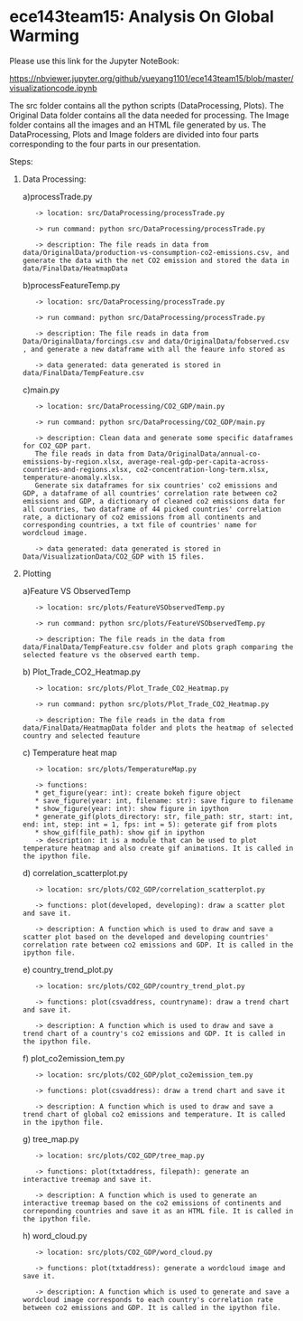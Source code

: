# ece143team15: Analysis On Global Warming

Please use this link for the Jupyter NoteBook: 

https://nbviewer.jupyter.org/github/yueyang1101/ece143team15/blob/master/visualizationcode.ipynb


The src folder contains all the python scripts (DataProcessing, Plots). The Original Data folder contains all the data needed for processing. The Image folder contains all the images and an HTML file generated by us. The DataProcessing, Plots and Image folders are divided into four parts corresponding to the four parts in our presentation.

Steps:
 1. Data Processing:
     
      a)processTrade.py
      
           -> location: src/DataProcessing/processTrade.py
           
           -> run command: python src/DataProcessing/processTrade.py
           
           -> description: The file reads in data from data/OriginalData/production-vs-consumption-co2-emissions.csv, and generate the data with the net CO2 emission and stored the data in data/FinalData/HeatmapData 


     b)processFeatureTemp.py 
      
           -> location: src/DataProcessing/processTrade.py
           
           -> run command: python src/DataProcessing/processTrade.py
           
           -> description: The file reads in data from Data/OriginalData/forcings.csv and data/OriginalData/fobserved.csv , and generate a new dataframe with all the feaure info stored as 
           
           -> data generated: data generated is stored in data/FinalData/TempFeature.csv
           
           
     c)main.py 
      
           -> location: src/DataProcessing/CO2_GDP/main.py
           
           -> run command: python src/DataProcessing/CO2_GDP/main.py
           
           -> description: Clean data and generate some specific dataframes for CO2_GDP part. 
           The file reads in data from Data/OriginalData/annual-co-emissions-by-region.xlsx, average-real-gdp-per-capita-across-countries-and-regions.xlsx, co2-concentration-long-term.xlsx, temperature-anomaly.xlsx. 
           Generate six dataframes for six countries' co2 emissions and GDP, a dataframe of all countries' correlation rate between co2 emissions and GDP, a dictionary of cleaned co2 emissions data for all countries, two dataframe of 44 picked countries' correlation rate, a dictionary of co2 emissions from all continents and corresponding countries, a txt file of countries' name for wordcloud image.
           
           -> data generated: data generated is stored in Data/VisualizationData/CO2_GDP with 15 files.
    
 2. Plotting
   
     a)Feature VS ObservedTemp

           -> location: src/plots/FeatureVSObservedTemp.py 
           
           -> run command: python src/plots/FeatureVSObservedTemp.py 
           
           -> description: The file reads in the data from data/FinalData/TempFeature.csv folder and plots graph comparing the selected feature vs the observed earth temp. 
     
   
     b) Plot_Trade_CO2_Heatmap.py 
           
           -> location: src/plots/Plot_Trade_CO2_Heatmap.py 
           
           -> run command: python src/plots/Plot_Trade_CO2_Heatmap.py
           
           -> description: The file reads in the data from data/FinalData/HeatmapData folder and plots the heatmap of selected country and selected feauture
     c) Temperature heat map
           
           -> location: src/plots/TemperatureMap.py
           
           -> functions: 
           * get_figure(year: int): create bokeh figure object
           * save_figure(year: int, filename: str): save figure to filename
           * show_figure(year: int): show figure in ipython
           * generate_gif(plots_directory: str, file_path: str, start: int, end: int, step: int = 1, fps: int = 5): geterate gif from plots
           * show_gif(file_path): show gif in ipython
           -> description: it is a module that can be used to plot temperature heatmap and also create gif animations. It is called in the ipython file.
           
           
     d) correlation_scatterplot.py
           
           -> location: src/plots/CO2_GDP/correlation_scatterplot.py
           
           -> functions: plot(developed, developing): draw a scatter plot and save it.
           
           -> description: A function which is used to draw and save a scatter plot based on the developed and developing countries' correlation rate between co2 emissions and GDP. It is called in the ipython file.


     e) country_trend_plot.py
           
           -> location: src/plots/CO2_GDP/country_trend_plot.py
           
           -> functions: plot(csvaddress, countryname): draw a trend chart and save it.
           
           -> description: A function which is used to draw and save a trend chart of a country's co2 emissions and GDP. It is called in the ipython file.


     f) plot_co2emission_tem.py
           
           -> location: src/plots/CO2_GDP/plot_co2emission_tem.py 
           
           -> functions: plot(csvaddress): draw a trend chart and save it
           
           -> description: A function which is used to draw and save a trend chart of global co2 emissions and temperature. It is called in the ipython file.
           
           
     g) tree_map.py 
           
           -> location: src/plots/CO2_GDP/tree_map.py 
           
           -> functions: plot(txtaddress, filepath): generate an interactive treemap and save it.
           
           -> description: A function which is used to generate an interactive treemap based on the co2 emissions of continents and correponding countries and save it as an HTML file. It is called in the ipython file.
           
          
     h) word_cloud.py 
           
           -> location: src/plots/CO2_GDP/word_cloud.py 
           
           -> functions: plot(txtaddress): generate a wordcloud image and save it.
           
           -> description: A function which is used to generate and save a wordcloud image corresponds to each country's correlation rate between co2 emissions and GDP. It is called in the ipython file.
